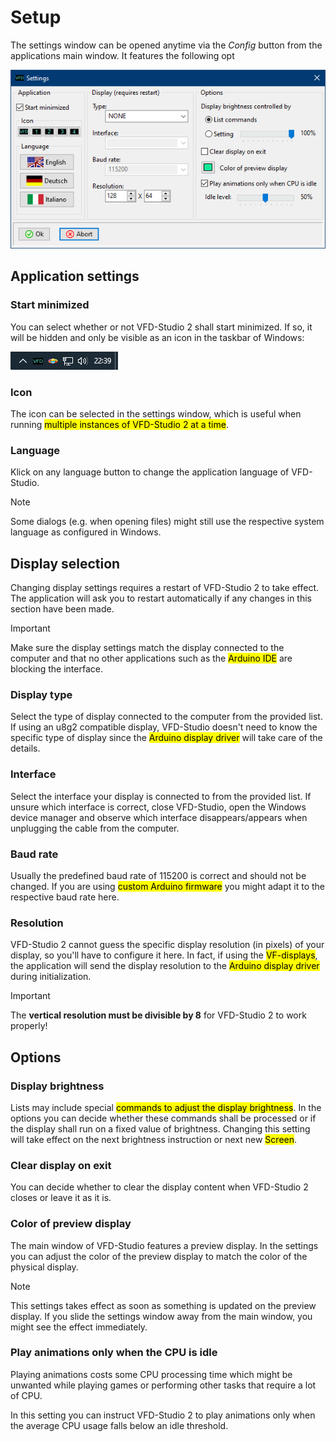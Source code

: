 # Setup

The settings window can be opened anytime via the *Config* button from the applications main window. It features the following opt

![Screenshot of the settings window showing the various configuration options.](settings_window.png)

## Application settings

### Start minimized

You can select whether or not VFD-Studio 2 shall start minimized. If so, it will be hidden and only be visible as an icon in the taskbar of Windows:

![Screenshot of a part of a Windows taskbar with the clock and the VFD-Studio icon.](system_tray.png)

### Icon

The icon can be selected in the settings window, which is useful when running <mark>multiple instances of VFD-Studio 2 at a time</mark>.

### Language

Klick on any language button to change the application language of VFD-Studio.

> [!NOTE]
> Some dialogs (e.g. when opening files) might still use the respective system language as configured in Windows.

## Display selection

Changing display settings requires a restart of VFD-Studio 2 to take effect. The application will ask you to restart automatically if any changes in this section have been made.

> [!IMPORTANT]  
> Make sure the display settings match the display connected to the computer and that no other applications such as the <mark>Arduino IDE</mark> are blocking the interface.

### Display type

Select the type of display connected to the computer from the provided list. 
If using an u8g2 compatible display, VFD-Studio doesn't need to know the specific type of display since the <mark>Arduino display driver</mark> will take care of the details.

### Interface

Select the interface your display is connected to from the provided list. If unsure which interface is correct, close VFD-Studio, open the Windows device manager and observe which interface disappears/appears when unplugging the cable from the computer.

### Baud rate

Usually the predefined baud rate of 115200 is correct and should not be changed. If you are using <mark>custom Arduino firmware</mark> you might adapt it to the respective baud rate here.

### Resolution

VFD-Studio 2 cannot guess the specific display resolution (in pixels) of your display, so you'll have to configure it here. In fact, if using the <mark>VF-displays</mark>, the application will send the display resolution to the <mark>Arduino display driver</mark> during initialization.

> [!IMPORTANT]  
> The **vertical resolution must be divisible by 8** for VFD-Studio 2 to work properly!

## Options

### Display brightness

Lists may include special <mark>commands to adjust the display brightness</mark>. In the options you can decide whether these commands shall be processed or if the display shall run on a fixed value of brightness. Changing this setting will take effect on the next brightness instruction or next new <mark>Screen</mark>.

### Clear display on exit

You can decide whether to clear the display content when VFD-Studio 2 closes or leave it as it is.

### Color of preview display

The main window of VFD-Studio features a preview display. In the settings you can adjust the color of the preview display to match the color of the physical display.

> [!NOTE]
> This settings takes effect as soon as something is updated on the preview display. If you slide the settings window away from the main window, you might see the effect immediately.

### Play animations only when the CPU is idle

Playing animations costs some CPU processing time which might be unwanted while playing games or performing other tasks that require a lot of CPU.

In this setting you can instruct VFD-Studio 2 to play animations only when the average CPU usage falls below an idle threshold.
